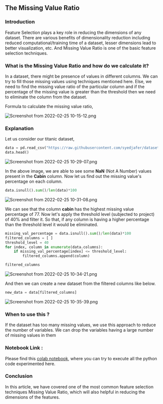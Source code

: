 ## The Missing Value Ratio

### Introduction
Feature Selection plays a key role in reducing the dimensions of any dataset. There are various benefits of dimensionality reduction including reduced computational/training time of a dataset, lesser dimensions lead to better visualization, etc. And Missing Value Ratio is one of the basic feature selection techniques. 

### What is the Missing Value Ratio and how do we calculate it?

In a dataset, there might be presence of values in different columns. We can try to fill those missing values using techniques mentioned here. Else, we need to find the missing value ratio of the particular column and if the percentage of the missing value is greater than the threshold then we need to eliminate the column from the dataset. 

Formula to calculate the missing value ratio, 


![Screenshot from 2022-02-25 10-15-12.png](https://cdn.hashnode.com/res/hashnode/image/upload/v1645765096204/F6TDa7Rbp.png)

### Explanation

Let us consider our titanic dataset, 

```python
data = pd.read_csv("https://raw.githubusercontent.com/syedjafer/datasets/main/titanic.csv")
data.head()
```


![Screenshot from 2022-02-25 10-29-07.png](https://cdn.hashnode.com/res/hashnode/image/upload/v1645765158947/68-taWCu6.png)

In the above image, we are able to see some **NaN** (Not A Number) values present in the **Cabin** column. Now let us find out the missing value's percentage on each column. 

```python
data.isnull().sum()/len(data)*100
```


![Screenshot from 2022-02-25 10-31-08.png](https://cdn.hashnode.com/res/hashnode/image/upload/v1645765286821/c6qRx1EtO.png)


We can see that the column **cabin** has the highest missing value percentage of 77. Now let's apply the threshold level (subjected to project) of 40% and filter it. So that, if any column is having a higher percentage than the threshold level it would be eliminated. 

```python
missing_val_percentage = data.isnull().sum()/len(data)*100
filtered_columns = [ ]
threshold_level = 40
for index, column in enumerate(data.columns):
    if missing_val_percentage[index] <= threshold_level:
        filtered_columns.append(column)

filtered_columns
```

![Screenshot from 2022-02-25 10-34-21.png](https://cdn.hashnode.com/res/hashnode/image/upload/v1645765484840/gkYp6qwpT.png)

And then we can create a new dataset from the filtered columns like below. 

```python
new_data = data[filtered_columns]
```

![Screenshot from 2022-02-25 10-35-39.png](https://cdn.hashnode.com/res/hashnode/image/upload/v1645765562637/lELNHXaiz.png)

### When to use this ?
If the dataset has too many missing values, we use this approach to reduce the number of variables. We can drop the variables having a large number of missing values in them

### Notebook Link : 
Please find this [colab notebook](https://colab.research.google.com/drive/1h7FbL7xrHXyhNY_n5nlNjU-4nRcHhS2t?usp=sharing), where you can try to execute all the python code experimented here. 

### Conclusion

In this article, we have covered one of the most common feature selection techniques Missing Value Ratio, which will also helpful in reducing the dimensions of the features.
 